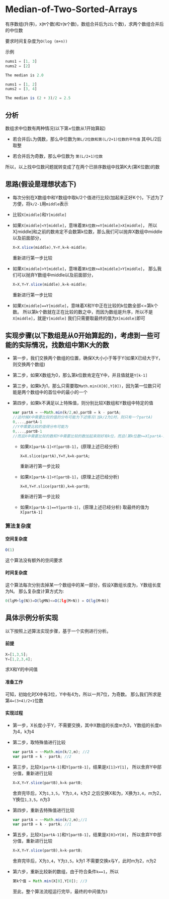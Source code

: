 # Median-of-Two-Sorted-Arrays

有序数组(升序)，`X`(`M`个数)和`Y`(`N`个数)，数组合并后为`Z`(`L`个数)，求两个数组合并后的中位数

要求时间复杂度为`O(log (m+n))`

示例

```js
nums1 = [1, 3]
nums2 = [2]

The median is 2.0
```

```js
nums1 = [1, 2]
nums2 = [3, 4]

The median is (2 + 3)/2 = 2.5
```

## 分析

数组求中位数有两种情况(以下第×位数从1开始算起)

- 若合并后`L`为偶数，那么中位数为`第L/2位数和第(L/2+1)位数的平均值`
    其中L/2后取整
     
- 若合并后为奇数，那么中位数为     `第(L/2+1)位数`

所以，以上找中位数问题就转变成了在两个已排序数组中找第K大(第K位数)的数

## 思路(假设是理想状态下)

- 每次分别在X数组中和Y数组中取k/2个值进行比较(加起来正好K个)，下述为了方便，将`k/2-1`用`middle`表示

- 比较`X[middle]`和`Y[middle]`

- 如果`X[middle]<Y[middle]`，意味着`第k位数>=Y[middle]>X[middle]`，
    所以X[middle]和之前的数肯定不会数第k位数，那么我们可以抛弃X数组中middle以及前面部分，
    	
    ```js
    X=X.slice(middle),Y=Y,k=k-middle;
    ```

    重新进行第一步比较
		
- 如果`X[middle]>Y[middle]`，意味着`第k位数>=X[middle]>Y[middle]`，
    那么我们可以抛弃Y数组中middle以及前面部分，
    	
    ```js
    X=X,Y=Y.slice(middle),k=k-middle;
    ```
    
    重新进行第一步比较
		
- 如果`X[middle]==Y[middle]`，意味着X和Y中正在比较的k位数全部<=第k个数。
    所以第k个数就在正在比较的数之中，而因为数组是升序，所以不是`X[middle]`，就是`Y[middle]`
    我们只需要取最终的值为`X[middle]`即可


## 实现步骤(以下数组是从0开始算起的)，考虑到一些可能的实际情况，找数组中第K大的数

- 第一步，我们交换两个数组的位置，确保X大小小于等于Y(如果X已经大于Y，则交换两个数组)

- 第二步，如果X数组为0，那么第k位数肯定在Y中，并且值就是`Y[k-1]`

- 第三步，如果k为1，那么只需要取`Math.min(X[0],Y[0])`，因为第一位数只可能是两个数组中的首位中的最小的一个

- 第四步，如果k不满足以上特殊值，则分别比较X数组和Y数组中特定的值

	```js
	var partA = ~~Math.min(k/2,m),partB = k - partA;
	//这时候X中需要比较的值的分布可能为下述情况(当k/2为1时，则只有一个partA)
	0,...,partA-1
	//Y中需要比较的值得分布可能为
	0,...,partB-1
	//而且X中需要比较的数和Y中需要比较的数加起来刚好有k位，而且(第k位数>=X[partA-1],第k位数>=X[partB-1])
	```
	
	- 如果`X[partA-1]<Y[partB-1]`，(原理上述已经分析)
	
		```
		X=X.slice(partA),Y=Y,k=k-partA;
		```
		重新进行第一步比较

	- 如果`X[partA-1]>Y[partB-1]`，(原理上述已经分析)
	
		```
		X=X,Y=Y.slice(partB),k=k-partB;
		```
		重新进行第一步比较
		
	- 如果`X[partA-1]==Y[partB-1]`，(原理上述已经分析)
	取最终的值为`X[partA-1]`
	
### 算法复杂度

#### 空间复杂度

```js
O(1)
```

这个算法没有额外的空间要求

#### 时间复杂度
这个算法每次分别去掉某一个数组中的某一部分，假设X数组长度为，Y数组长度为N。
那么复杂度计算方式为:

```js
0(lgM+lg(N))=O(lgMN)<=O(2lg(M+N)) = O(lg(M+N))
```

	
## 具体示例分析实现

以下按照上述算法实现步骤，基于一个实例进行分析。

#### 前提

```js
X=[1,3,5];
Y=[1,2,3,4];
```

求X和Y的中间值

#### 准备工作

可知，初始化时X中有3位，Y中有4为，所以一共7位，为奇数。
那么我们所求是第`4=(3+4)/2+1`位数

#### 实现过程

* 第一步，X长度小于Y，不需要交换，其中X数组的长度m为3，Y数组的长度n为4，k为4

* 第二步，取特殊值进行比较

	```js
	var partA = ~~Math.min(k/2,m); //2
	var partB = k - partA; //2
	```
* 第三步，比较`X[partA-1]`和`Y[partB-1]`，结果是`X[1]>Y[1]`，
	所以舍弃Y中部分值，重新进行比较
	
	```js
	X=X,Y=Y.slice(partB),k=k-partB;
	```
	舍弃完毕后，X为`1,3,5`，Y为`3,4`，k为2
	之后交换X和为，X换为`3,4`，m为2，Y换位`1,3,5`，n为3
	
* 第四步，重新去特殊值进行比较

	```js
	var partA = ~~Math.min(k/2,m);//1
	var partB = k - partA; //1
	```
	
* 第五步，比较`X[partA-1]`和`Y[partB-1]`，结果是`X[0]>Y[0]`，
	所以舍弃Y中部分值，重新进行比较
	
	```js
	X=X,Y=Y.slice(partB),k=k-partB;
	```
	舍弃完毕后，X为`3,4`，Y为`3,5`，k为1
	不需要交换x与Y，此时m为2，n为2
	
* 第六步，重新比较新的数组，由于符合条件`k==1`，所以
	
	```js
	第k个值 = Math.min(X[0],Y[0]); //3
	```
	至此，整个算法流程运行完毕，最终的中间值为`3`
